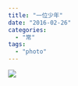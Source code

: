 ```yaml
---
title: "一位少年"
date: "2016-02-26"
categories: 
  - "常"
tags: 
  - "photo"
---
```



![](https://raw.githubusercontent.com/catbaron0/blog/master/images/20211230004014.png)

